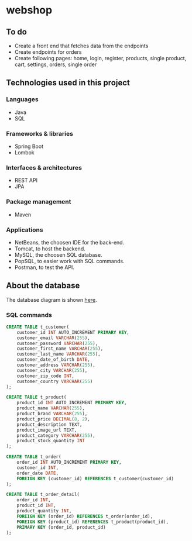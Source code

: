 # webshop

## To do
* Create a front end that fetches data from the endpoints
* Create endpoints for orders
* Create following pages: home, login, register, products, single product, cart, settings, orders, single order

## Technologies used in this project
### Languages
* Java
* SQL

### Frameworks & libraries
* Spring Boot
* Lombok

### Interfaces & architectures
* REST API
* JPA

### Package management
* Maven

### Applications
* NetBeans, the choosen IDE for the back-end.
* Tomcat, to host the backend.
* MySQL, the choosen SQL database.
* PopSQL, to easier work with SQL commands.
* Postman, to test the API.

## About the database
The database diagram is shown <a href="https://viewer.diagrams.net/?highlight=0000FF&edit=_blank&layers=1&nav=1&title=webshop#R7Z3vk5o4GMf%2FGl92R0D88fJ01%2B3M7c702muv7RsnCxFzRcKFuKv96y%2FRBHUTXKgCkTLjzJIQQsw3%2Bfjw5AnbcSbL9T0B8eIR%2BzDs2F1%2F3XFuO7ZtdR2L%2FeE5m11ObzDYZQQE%2BaLQPuMT%2BgnllSJ3hXyYHBWkGIcUxceZHo4i6NGjPEAIfjkuNsfh8V1jEEAl45MHQjX3H%2BTTxS536Hb3%2Be8hChbyzlZXnFkCWVhkJAvg45ejLLimUxxR0cQPkCxBBCPKzjwC8gOSjnu3oJR%2F0z869pR95rz0TYBxEEIQo%2BTGw0uW7SWsyHQOlijk3XxQ0VhUxG7n3HWcCcGY7o6W6wkMuVZShl2bphln034gvN4cF5Bw9Hn8BX%2BcTpejO%2FvbX9%2B%2Ff37%2FzhntqnkG4Up0MJ1h4u9ayPqIbmTHs%2B6K%2BSEFTzxrnFBAqBgfTpdlMMUpQBG71Lm1tukwBHGCtsV3OQsU%2Bg9gg1dUViRT4zlaQ%2F%2FjbnjwsmykPLDKeJJXzjv6k2gMPw1CFETs2GPfnt9xTGDC2vIAEipKzFEYTnCIeXMiHPEmq10mevEZEgrXB1miC%2B8hXkJKNqyIOOvIoSKmjz0U6Zf9YLR6Im9xOBDlhUCMriCtey8aOxC6FdBQ3u1Aw0zx2HenCIQf2cwEUbDV8Vgm3tc%2BwfHfgASQiowYI97Ld89wNze6%2Bu6lOBYnQziX1z5hStmcEKKK%2Fkgr3faFO2Yf9iUm3Ru347LmTlja2qfZhxcndIKjhBI2xngdkEn9ArncGl1PD%2Fa31RbqOjnFdUrT1lK0%2FfBnMXW3GAZ7dQsL130l3OupiFl%2FzsMtSRfI92GUX5F06L6tyIEETqUK2IoCWz7O2FX16iARuCs7TmLgoSh42F3ZfyWUW5lQ607m1LEqFc65Ciy%2BVvUasNivHYs9Rdtp3ViEPpL1nUtFJ7cgtVHRVQTwVgnrmKsAYzXamALCvqpVC8LLgHBUNwj7%2FTO1NRiD6bg1F4P9QYZx6AMKG0zBAtKYQsFRT9ED%2BgGU9jGjxwIHOALh3T53TPAq8qEvenRf5gFvpeAD%2FF9I6Ua4QcCKYpa1oMtQnIVrRL%2FKmcGOv%2FHjG1ekbtcHp243MhGx7%2Fv1MHFwFU%2FuL9um5HWqduLhMcEr4sETfTMc7gpSCfW3HgN4z51UncAQUPR87LO7vKZunZpaRmsqDZW3NTVK0v5QIapwSM58SAEKM6na%2BiUP%2FZI9O6dpYpVG3KEqZWt3nhzz1%2BOXHKrrBrX7JXNYnsezNZ86w%2Fzq1GWGyseQK%2FRRvqWSe3mVTLFI%2B%2BocMpGP9a%2FbFOdj7Q7KgToja%2BfjBddt%2Bvk9JXUxcaCunMUE%2ByuPXgEVL7hyU0AqU8A4sK8CjNdoONbusBycuypnsMMyHbcGU1FdOJNU%2FG8FIoroxnQ2ViOQKSwc9RU9DHVbqhrkdVXJn6hDV9Xk3fPm4UeXRu9fnC%2F08TH4MHh6Z5vlq1JRRmdyFTRzFv3ebipXRmNKR4almWBD3QTrlTXDVCKaaGzU%2FxSWf%2BH7hJNKK21Zyqrr3k16Buvl1qO21VGl%2F68oRuSSwXOXsDrcKpWzWtd9SVDUeaYqhaJ1rtfR4Acwy3xXvVyW00ERLk%2BtbxrCxWrkMQWEzrnxVS0IC3iiKgWho8ZuNQaE6bA1F4SOamKkIIxBkrxgYryNWI1CprDw3PnSojADhZYuVqdSFp5r7huMwkFuNWqL3sgG4RyRhM4isGxyMHF%2BhUwhoaUa8S0KL4NCt24UWmrcQGNYmI5bc2Fo2dk0DEHzYVhAIlNoaLeGYVk01L1colIa2g22DG3zTUP7hG3It5jN8Hz2hAhrW3OJWEAmU4hota8eKImIdu54gdK0PTdewGAiWua%2FeMA68eIB4PsEJkmDWVhAIFNY2GtXUMpiYa9uFvYavITSM38JpXdiCcVrdiRvAXVMAaF9rmOpBWEWCAd1g1BK2UQQFgjyre0xWX3eSkH4E8UzD%2FtN9hn%2BwtsC6oZh7zr2vl4hDJ1u3TCUA6mJMEzHrbkwdFU7Y28V4lUk79FMFhYQqAYW6nc16fYRiV15mUr93tuIZPCgZJ7OABxoNEzf1n15EU3ZRnTBnyjtrD6cyEe7k1RZT4%2F2s%2FYR6cQtb4Keu5FIx7MKNhflVcSonUT6JqpOxF97mUNFShTeXXR5qU78upW14V%2FfZFOiA2oBY7dMMOr2ElULxvOiAyqajHn736hwAH0T1admicGiYVGmgPDy4tQAPv2TexsEUBb4dHuHygKfXtsGBwE45gcBOKpBLjn4REBUyCK8Mv9GAXVMAaHbgrAsEGp3DlVKQrfBJHTNJ6GbTcKYIK%2FJq14F1DGGhG0sVGkk1G0cqpaEDQ6Gcs0PhnJVX4QkoQ8Tj6CYIhw1mYcXCYmq9r8X2S0Py%2BKhbutQpTzsN%2FhNr%2BnANZeH%2Few3vaIlCOBsRZr8rqECCplCQ7eNiSqLhtptQ9XSsMFBUenANZiG2f8NwAMUBrjRQVEFBDIFhiNTlo0bCEPdvqFKYThq8K7ykVHLyPomZi8jJxR7P36HfwVQQKbykciSBGN6cO6egHjxiH3IS%2FwP">here</a>.

### SQL commands

```sql
CREATE TABLE t_customer(
    customer_id INT AUTO_INCREMENT PRIMARY KEY,
    customer_email VARCHAR(255),
    customer_password VARCHAR(255),
    customer_first_name VARCHAR(255),
    customer_last_name VARCHAR(255),
    customer_date_of_birth DATE,
    customer_address VARCHAR(255),
    customer_city VARCHAR(255),
    customer_zip_code INT,
    customer_country VARCHAR(255)
);

CREATE TABLE t_product(
    product_id INT AUTO_INCREMENT PRIMARY KEY,
    product_name VARCHAR(255),
    product_brand VARCHAR(255),
    product_price DECIMAL(8, 2),
    product_description TEXT,
    product_image_url TEXT,
    product_category VARCHAR(255),
    product_stock_quantity INT
);

CREATE TABLE t_order(
    order_id INT AUTO_INCREMENT PRIMARY KEY,
    customer_id INT,
    order_date DATE,
    FOREIGN KEY (customer_id) REFERENCES t_customer(customer_id)
);

CREATE TABLE t_order_detail(
    order_id INT,
    product_id INT,
    product_quantity INT,
    FOREIGN KEY (order_id) REFERENCES t_order(order_id),
    FOREIGN KEY (product_id) REFERENCES t_product(product_id),
    PRIMARY KEY (order_id, product_id)
);
```

